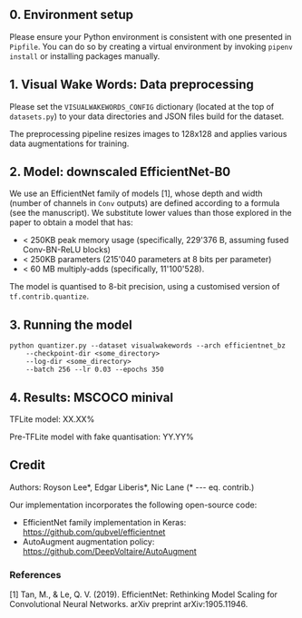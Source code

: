## 0. Environment setup
Please ensure your Python environment is consistent with one presented in `Pipfile`. You can do so by creating a virtual environment by invoking `pipenv install` or installing packages manually.

## 1. Visual Wake Words: Data preprocessing
Please set the `VISUALWAKEWORDS_CONFIG` dictionary (located at the top of `datasets.py`) to your data directories and 
JSON files build for the dataset. 

The preprocessing pipeline resizes images to 128x128 and applies various data augmentations for training. 

## 2. Model: downscaled EfficientNet-B0
We use an EfficientNet family of models [1], whose depth and width (number of channels in `Conv` outputs) are defined according to a formula (see the manuscript). We substitute lower values than those explored in the paper to obtain a model that has:
 * < 250KB peak memory usage (specifically, 229'376 B, assuming fused Conv-BN-ReLU blocks)
 * < 250KB parameters (215'040 parameters at 8 bits per parameter)
 * < 60 MB multiply-adds (specifically, 11'100'528).

The model is quantised to 8-bit precision, using a customised version of `tf.contrib.quantize`. 

## 3. Running the model
```
python quantizer.py --dataset visualwakewords --arch efficientnet_bz 
    --checkpoint-dir <some_directory> 
    --log-dir <some_directory> 
    --batch 256 --lr 0.03 --epochs 350
```

## 4. Results: MSCOCO minival

TFLite model: XX.XX%

Pre-TFLite model with fake quantisation: YY.YY%

## Credit
Authors: Royson Lee*, Edgar Liberis*, Nic Lane (* --- eq. contrib.)

Our implementation incorporates the following open-source code:
* EfficientNet family implementation in Keras: https://github.com/qubvel/efficientnet
* AutoAugment augmentation policy: https://github.com/DeepVoltaire/AutoAugment

### References
[1] Tan, M., & Le, Q. V. (2019). EfficientNet: Rethinking Model Scaling for Convolutional Neural Networks. arXiv preprint arXiv:1905.11946.
